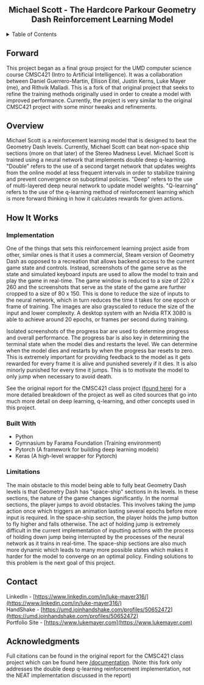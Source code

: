 <div align="center">
<h2> Michael Scott - The Hardcore Parkour Geometry Dash Reinforcement Learning Model </h2>
</div>

<!-- TABLE OF CONTENTS -->
<details>
  <summary>Table of Contents</summary>
  <ol>
    <li>
      <a href="#forward">Forward</a>
    </li>
    <li>
      <a href="#overview">Overview</a>
    </li>
    <li>
      <a href="how-it-works">How It Works</a>
      <ul>
        <li><a href="#implementation">Implementation</a></li>
        <li><a href="#built-with">Built With</a></li>
        <li><a href="#limitations">Limitations</a></li>
      </ul>
    </li>
    <li><a href="#contact">Contact</a></li>
    <li><a href="#acknowledgments">Acknowledgments</a></li>
  </ol>
</details>

## Forward

This project began as a final group project for the UMD computer science course CMSC421 (Intro to Artificial Intelligence). It was a collaboration between Daniel Guerrero-Martin, Ellison Eitel, Justin Kerns, Luke Mayer (me), and Rithvik Malladi. This is a fork of that original project that seeks to refine the training methods originally used in order to create a model with improved performance. Currently, the project is very similar to the original CMSC421 project with some
minor tweaks and refinements.

## Overview

Michael Scott is a reinforcement learning model that is designed to beat the Geometry Dash levels. Currently, Michael Scott can beat non-space ship sections (more on that later) of the Stereo Madness Level. Michael Scott is trained using a neural network that implements double deep q-learning. "Double" refers to the use of a second target network that updates weights from the online model at less frequent intervals in order to stabilize training and prevent convergence on suboptimal policies. "Deep" refers to the use of multi-layered deep neural network to update model weights. "Q-learning" refers to the use of the q-learning method of reinforcement learning which is more forward thinking in how it calculates rewards for given actions.

## How It Works

### Implementation

One of the things that sets this reinforcement learning project aside from other, similar ones is that it uses a commercial, Steam version of Geometry Dash as opposed to a recreation that allows backend access to the current game state and controls. Instead, screenshots of the game serve as the state and simulated keyboard inputs are used to allow the model to train and play the game in real-time. The game window is reduced to a size of 220 x 260 and the screenshots that serve as the state of the game are further cropped to a size of 80 x 150. This is done to reduce the size of inputs to the neural network, which in turn reduces the time it takes for one epoch or frame of training. The images are also grayscaled to reduce the size of the input and lower complexity. A desktop system with an Nvidia RTX 3080 is able to achieve around 20 epochs, or frames per second during training.

Isolated screenshots of the progress bar are used to determine progress and overall performance. The progress bar is also key in determining the terminal state when the model dies and restarts the level. We can determine when the model dies and restarts by when the progress bar resets to zero. This is extremely important for providing feedback to the model as it gets rewarded for every frame it is alive and punished severely if it dies. It is also minorly punished for every time it jumps. This is to motivate the model to only jump when necessary to avoid death.

See the original report for the CMSC421 class project ([found here](/documentation/)) for a more detailed breakdown of the project as well as cited sources that go into much more detail on deep learning, q-learning, and other concepts used in this project.

### Built With

- Python
- Gymnasium by Farama Foundation (Training environment)
- Pytorch (A framework for building deep learning models)
- Keras (A high-level wrapper for Pytorch)

### Limitations

The main obstacle to this model being able to fully beat Geometry Dash levels is that Geometry Dash has "space-ship" sections in its levels. In these sections, the nature of the game changes significantly. In the normal sections, the player jumps to avoid obstacles. This involves taking the jump action once which triggers an animation lasting several epochs before more input is required. In the space-ship section, the player holds the jump button to fly higher and falls otherwise. The act of holding jump is extremely difficult in the current implementation of inputting actions with the process of holding down jump being interrupted by the processes of the neural network as it trains in real-time. The space-ship sections are also much more dynamic which leads to many more possible states which makes it harder for the model to converge on an optimal policy. Finding solutions to this problem is the next goal of this project.

## Contact

LinkedIn - [https://www.linkedin.com/in/luke-mayer316/](https://www.linkedin.com/in/luke-mayer316/)  
HandShake - [https://umd.joinhandshake.com/profiles/50652472](https://umd.joinhandshake.com/profiles/50652472)  
Portfolio Site - [https://www.lukemayer.com](https://www.lukemayer.com)

## Acknowledgments

Full citations can be found in the original report for the CMSC421 class project which can be found here [/documentation](/documentation). (Note: this fork only addresses the double deep q-learning reinforcement implementation, not the NEAT implementation discussed in the report)
